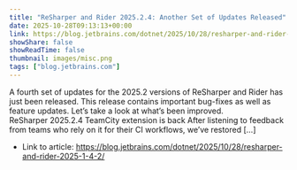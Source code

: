 ```yaml
---
title: "ReSharper and Rider 2025.2.4: Another Set of Updates Released"
date: 2025-10-28T09:13:13+00:00
link: https://blog.jetbrains.com/dotnet/2025/10/28/resharper-and-rider-2025-1-4-2/
showShare: false
showReadTime: false
thumbnail: images/misc.png
tags: ["blog.jetbrains.com"]
---
```

A fourth set of updates for the 2025.2 versions of ReSharper and Rider has just been released. This release contains important bug-fixes as well as feature updates. Let’s take a look at what’s been improved. ReSharper 2025.2.4 TeamCity extension is back After listening to feedback from teams who rely on it for their CI workflows, we’ve restored […]

- Link to article: https://blog.jetbrains.com/dotnet/2025/10/28/resharper-and-rider-2025-1-4-2/